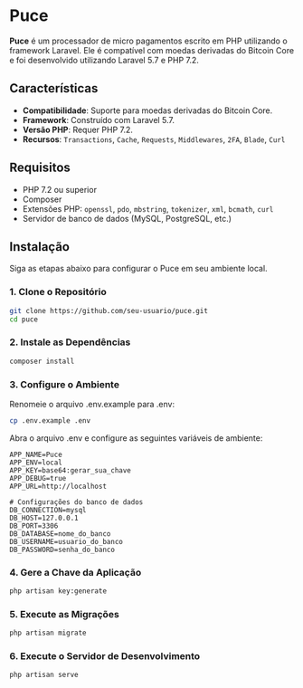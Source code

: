 # Puce

**Puce** é um processador de micro pagamentos escrito em PHP utilizando o framework Laravel. Ele é compatível com moedas derivadas do Bitcoin Core e foi desenvolvido utilizando Laravel 5.7 e PHP 7.2.

## Características

- **Compatibilidade**: Suporte para moedas derivadas do Bitcoin Core.
- **Framework**: Construído com Laravel 5.7.
- **Versão PHP**: Requer PHP 7.2.
- **Recursos**: `Transactions`, `Cache`, `Requests`, `Middlewares`, `2FA`, `Blade`, `Curl`

## Requisitos

- PHP 7.2 ou superior
- Composer
- Extensões PHP: `openssl`, `pdo`, `mbstring`, `tokenizer`, `xml`, `bcmath`, `curl`
- Servidor de banco de dados (MySQL, PostgreSQL, etc.)

## Instalação

Siga as etapas abaixo para configurar o Puce em seu ambiente local.

### 1. Clone o Repositório

```bash
git clone https://github.com/seu-usuario/puce.git
cd puce
```

### 2. Instale as Dependências
```bash
composer install
```

### 3. Configure o Ambiente
Renomeie o arquivo .env.example para .env:
```bash
cp .env.example .env
```

Abra o arquivo .env e configure as seguintes variáveis de ambiente:

```
APP_NAME=Puce
APP_ENV=local
APP_KEY=base64:gerar_sua_chave
APP_DEBUG=true
APP_URL=http://localhost

# Configurações do banco de dados
DB_CONNECTION=mysql
DB_HOST=127.0.0.1
DB_PORT=3306
DB_DATABASE=nome_do_banco
DB_USERNAME=usuario_do_banco
DB_PASSWORD=senha_do_banco
```

### 4. Gere a Chave da Aplicação
```bash
php artisan key:generate
```

### 5. Execute as Migrações
```bash
php artisan migrate
```

### 6. Execute o Servidor de Desenvolvimento
```php
php artisan serve
```